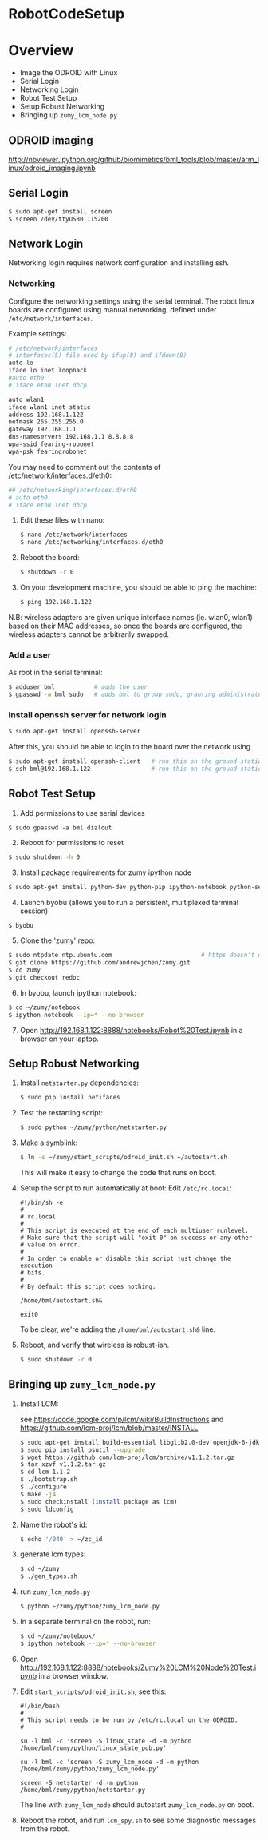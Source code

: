 RobotCodeSetup
==============

# Overview
* Image the ODROID with Linux
* Serial Login
* Networking Login
* Robot Test Setup
* Setup Robust Networking
* Bringing up `zumy_lcm_node.py`

## ODROID imaging
http://nbviewer.ipython.org/github/biomimetics/bml_tools/blob/master/arm_linux/odroid_imaging.ipynb

## Serial Login
```sh
$ sudo apt-get install screen
$ screen /dev/ttyUSB0 115200
```

## Network Login
Networking login requires network configuration and installing ssh.

### Networking

Configure the networking settings using the serial terminal.
The robot linux boards are configured using manual networking, defined under `/etc/network/interfaces`.

Example settings:

```sh
# /etc/network/interfaces
# interfaces(5) file used by ifup(8) and ifdown(8)
auto lo
iface lo inet loopback
#auto eth0
# iface eth0 inet dhcp

auto wlan1
iface wlan1 inet static
address 192.168.1.122
netmask 255.255.255.0
gateway 192.168.1.1
dns-nameservers 192.168.1.1 8.8.8.8
wpa-ssid fearing-robonet
wpa-psk fearingrobonet
```

You may need to comment out the contents of /etc/network/interfaces.d/eth0:

```sh
## /etc/networking/interfaces.d/eth0
# auto eth0
# iface eth0 inet dhcp
```

1. Edit these files with nano:
    ```sh
    $ nano /etc/network/interfaces
    $ nano /etc/networking/interfaces.d/eth0
    ```

2. Reboot the board:
    ```sh
    $ shutdown -r 0
    ```

3. On your development machine, you should be able to ping the machine:
    ```sh
    $ ping 192.168.1.122
    ```

N.B: wireless adapters are given unique interface names (ie. wlan0, wlan1) based on their MAC addresses, so once the boards are configured, the wireless adapters cannot be arbitrarily swapped.

### Add a user
As root in the serial terminal:
```sh
$ adduser bml           # adds the user
$ gpasswd -a bml sudo   # adds bml to group sudo, granting administrator privledges
```

### Install openssh server for network login

```sh
$ sudo apt-get install openssh-server
```
After this, you should be able to login to the board over the network using

```sh 
$ sudo apt-get install openssh-client   # run this on the ground station
$ ssh bml@192.168.1.122                 # run this on the ground station
```

## Robot Test Setup
1. Add permissions to use serial devices
  ```ssh
  $ sudo gpasswd -a bml dialout
  ```

2. Reboot for permissions to reset
  ```sh
  $ sudo shutdown -h 0
  ```

3. Install package requirements for zumy ipython node
  ```sh
  $ sudo apt-get install python-dev python-pip ipython-notebook python-serial python-numpy python-scipy byobu git
  ```

4. Launch byobu (allows you to run a persistent, multiplexed terminal session)
  ```sh
  $ byobu
  ```

5. Clone the 'zumy' repo:
  ```sh
  $ sudo ntpdate ntp.ubuntu.com                         # https doesn't work if the time isn't synced.
  $ git clone https://github.com/andrewjchen/zumy.git
  $ cd zumy
  $ git checkout redoc
  ```

6. In byobu, launch ipython notebook:
  ```sh
  $ cd ~/zumy/notebook
  $ ipython notebook --ip=* --no-browser
  ```

7. Open http://192.168.1.122:8888/notebooks/Robot%20Test.ipynb in a browser on your laptop.
 
## Setup Robust Networking
1. Install `netstarter.py` dependencies:
    ```sh
    $ sudo pip install netifaces
    ```

2. Test the restarting script:
    ```sh
    $ sudo python ~/zumy/python/netstarter.py
    ```

3. Make a symblink:
    ```sh
    $ ln -s ~/zumy/start_scripts/odroid_init.sh ~/autostart.sh
    ```
    This will make it easy to change the code that runs on boot.

4. Setup the script to run automatically at boot:
    Edit `/etc/rc.local`:
    ```
    #!/bin/sh -e
    #
    # rc.local
    #
    # This script is executed at the end of each multiuser runlevel.
    # Make sure that the script will "exit 0" on success or any other
    # value on error.
    #
    # In order to enable or disable this script just change the execution
    # bits.
    #
    # By default this script does nothing.
    
    /home/bml/autostart.sh&
    
    exit0 
    ```
    To be clear, we're adding the `/home/bml/autostart.sh&` line.

5. Reboot, and verify that wireless is robust-ish.
    ```sh
    $ sudo shutdown -r 0
    ```

## Bringing up `zumy_lcm_node.py`
1. Install LCM:

    see https://code.google.com/p/lcm/wiki/BuildInstructions and https://github.com/lcm-proj/lcm/blob/master/INSTALL
    ```sh
    $ sudo apt-get install build-essential libglib2.0-dev openjdk-6-jdk python-dev checkinstall autoconf autopoint libtool python-psutil
    $ sudo pip install psutil --upgrade
    $ wget https://github.com/lcm-proj/lcm/archive/v1.1.2.tar.gz
    $ tar xzvf v1.1.2.tar.gz
    $ cd lcm-1.1.2
    $ ./bootstrap.sh
    $ ./configure
    $ make -j4
    $ sudo checkinstall (install package as lcm)
    $ sudo ldconfig
    ```

2. Name the robot's id:
    ```sh
    $ echo '/040' > ~/zc_id
    ```

3. generate lcm types:
    ```sh
    $ cd ~/zumy
    $ ./gen_types.sh
    ```

4. run `zumy_lcm_node.py`
    ```sh
    $ python ~/zumy/python/zumy_lcm_node.py
    ```

5. In a separate terminal on the robot, run:
    ```sh
    $ cd ~/zumy/notebook/
    $ ipython notebook --ip=* --no-browser
    ```

6. Open http://192.168.1.122:8888/notebooks/Zumy%20LCM%20Node%20Test.ipynb in a browser window.

7. Edit `start_scripts/odroid_init.sh`, see this:
    ```
    #!/bin/bash
    #
    # This script needs to be run by /etc/rc.local on the ODROID.
    #
    
    su -l bml -c 'screen -S linux_state -d -m python /home/bml/zumy/python/linux_state_pub.py'
    
    su -l bml -c 'screen -S zumy_lcm_node -d -m python /home/bml/zumy/python/zumy_lcm_node.py'
    
    screen -S netstarter -d -m python /home/bml/zumy/python/netstarter.py
    ```
    The line with `zumy_lcm_node` should autostart `zumy_lcm_node.py` on boot.
    
8. Reboot the robot, and run `lcm_spy.sh` to see some diagnostic messages from the robot.
